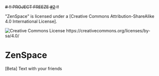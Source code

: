 ~~# !! PROJECT FREEZE [#2](https://github.com/brys0/ZenSpace/issues/2) !!~~

"ZenSpace" is licensed under a
[Creative Commons Attribution-ShareAlike 4.0 International License].

<img alt="Creative Commons License" style="border-width:0" src="https://i.creativecommons.org/l/by/4.0/88x31.png" />
https://creativecommons.org/licenses/by-sa/4.0/

# ZenSpace
 [Beta] Text with your friends 


